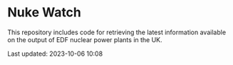 # Nuke Watch

This repository includes code for retrieving the latest information available on the output of EDF nuclear power plants in the UK.

Last updated: 2023-10-06 10:08